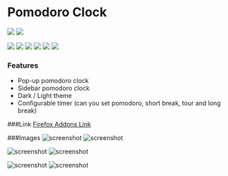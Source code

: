 # Pomodoro Clock

![](https://EmirYLMZ128.github.io/SideBarPomodoro/Assest/IMG/logo96.png)
![](https://raw.githubusercontent.com/EmirYLMZ128/SideBarPomodoro/main/Assest/IMG/logo96.png)

![](https://img.shields.io/github/stars/EmirYLMZ128/SideBarPomodoro.svg) ![](https://img.shields.io/github/forks/EmirYLMZ128/SideBarPomodoro.svg) ![](https://img.shields.io/github/tag/EmirYLMZ128/SideBarPomodoro.svg) ![](https://img.shields.io/github/release/EmirYLMZ128/SideBarPomodoro.svg) ![](https://img.shields.io/github/issues/EmirYLMZ128/SideBarPomodoro.svg) ![](https://img.shields.io/bower/v/EmirYLMZ128/SideBarPomodoro.svg)

### Features

- Pop-up pomodoro clock
- Sidebar pomodoro clock
- Dark / Light theme
- Configurable timer (can you set pomodoro, short break, tour and long break)


###Link
[Firefox Addons Link](https://addons.mozilla.org/en-US/firefox/addon/sidebar-pomodoro/)


###Images
![screenshot](https://raw.githubusercontent.com/EmirYLMZ128/SideBarPomodoro/main/SS/Light1.jpg) ![screenshot](https://raw.githubusercontent.com/EmirYLMZ128/SideBarPomodoro/main/SS/Light2.jpg)

![screenshot](https://raw.githubusercontent.com/EmirYLMZ128/SideBarPomodoro/main/SS/Dark1.jpg) ![screenshot](https://raw.githubusercontent.com/EmirYLMZ128/SideBarPomodoro/main/SS/Dark2.jpg)

![screenshot](https://raw.githubusercontent.com/EmirYLMZ128/SideBarPomodoro/main/SS/pop-upDark.jpg) ![screenshot](https://raw.githubusercontent.com/EmirYLMZ128/SideBarPomodoro/main/SS/pop-upLight.jpg)
